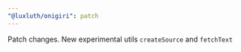 ```yaml
---
"@luxluth/onigiri": patch
---
```


Patch changes. New experimental utils `createSource` and `fetchText`
